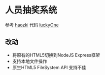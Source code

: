 # 人员抽奖系统

参考 [haozki](https://github.com/haozki) 代码 [luckyOne](https://github.com/haozki/luckyOne)

## 改动

- 将原有的HTML5切换到NodeJS Express框架
- 支持本地文件操作
- 原生HTML5 FileSystem API 支持不佳
